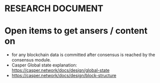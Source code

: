 # RESEARCH DOCUMENT
# Open items to get ansers / content on

- for any blockchain data is committed after consensus is reached by the consensus module.
- Casper Global state explanation: https://casper.network/docs/design/global-state
- https://casper.network/docs/design/block-structure
